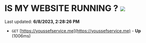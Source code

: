 # IS MY WEBSITE RUNNING ? [![](https://img.shields.io/static/v1?label=Sponsor&message=%E2%9D%A4&logo=GitHub&color=%23fe8e86)](https://github.com/sponsors/<username>)

Last updated: **6/8/2023, 2:28:26 PM**

- `GET` [https://youssefservice.me](https://youssefservice.me) - **Up** (1006ms)
